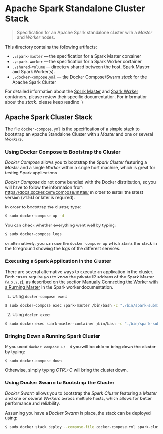 # Apache Spark Standalone Cluster Stack
> Specification for an Apache Spark standalone cluster with a *Master* and *Worker* nodes.

This directory contains the following artifacts:
+ `./spark-master` &mdash; the specification for a Spark Master container
+ `./spark-worker` &mdash; the specification for a Spark Worker container
+ `./shared-volume` &mdash; directory shared between the host, Spark Master and Spark Worker(s).
+ `./docker-compose.yml` &mdash; the Docker Compose/Swarm *stack* for the Apache Spark Cluster

For detailed information about the [Spark Master](./spark-master) and [Spark Worker](./spark-worker) containers, please review their specific documentation. For information about the *stack*, please keep reading :)

## Apache Spark Cluster Stack
The file `docker-compose.yml` is the specification of a simple stack to bootstrap an Apache Standalone Cluster with a *Master* and one or several *Workers*.

### Using Docker Compose to Bootstrap the Cluster
*Docker Compose* allows you to bootstrap the *Spark Cluster* featuring a *Master* and a single *Worker* within a single host machine, which is great for testing Spark applications.

*Docker Compose* do not come bundled with the Docker distribution, so you will have to follow the information from https://docs.docker.com/compose/install/ in order to install the latest version (v1.16.1 or later is required).

In order to bootstrap the cluster, type:
```bash
$ sudo docker-compose up -d
```

You can check whether everything went well by typing:
```bash
$ sudo docker-compose logs
```

or alternatively, you can use the `docker compose up` which starts the stack in the foreground showing the logs of the different services.

### Executing a Spark Application in the Cluster
There are several alternative ways to execute an application in the cluster. Both cases require you to know the private IP address of the Spark Master (`w.x.y.z`), as described on the section [Manually Connecting the Worker with a Running Master](./spark-worker/README.md#manually-connecting-the-worker-with-a-running-master) in the Spark worker documentation.

1. Using `docker-compose exec`:
```bash
$ sudo docker-compose exec spark-master /bin/bash -c "./bin/spark-submit --master spark://w.x.y.z:7077 --class <main-class-for-spark-app> /media/shared-spark/<jar-name-for-spark-app> <additional-args>"
```

2. Using `docker exec`:
```bash
$ sudo docker exec spark-master-container /bin/bash -c "./bin/spark-submit --master spark://w.x.y.z:7077 --class <main-class-for-spark-app> /media/shared-spark/<jar-name-for-spark-app> <additional-args>"
```

### Bringing Down a Running Spark Cluster
If you used `docker-compose up -d` you will be able to bring down the cluster by typing:

```bash
$ sudo docker-compose down
```

Otherwise, simply typing *CTRL+C* will bring the cluster down.

### Using Docker Swarm to Bootstrap the Cluster
*Docker Swarm* allows you to bootstrap the *Spark Cluster* featuring a *Master* and one or several *Workers* across multiple hosts, which allows for better performance and reliability.

Assuming you have a *Docker Swarm* in place, the stack can be deployed using:
```bash
$ sudo docker stack deploy --compose-file docker-compose.yml spark-cluster-stack
```
